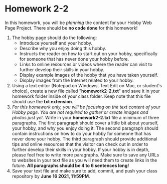 # Homework 2-2
In this homework, you will be *planning* the content for your Hobby Web Page Project. There should be **no code done** for this homework!

 1. The hobby page should do the following:
	* Introduce yourself and your hobby.
	* Describe why you enjoy doing this hobby.
	* Instructs the reader on how to start out on your hobby, specifically for someone that has never done your hobby before.
	* Links to online resources or videos where the reader can visit to further develop their skills in your hobby.
	* Display example images of the hobby that you have taken yourself.
	* Display images from the Internet related to your hobby.
 2. Using a text editor (Notepad on Windows, Text Edit on Mac, or student's choice), create a new file called "**homework2-2.txt**" and save it in your homework folder inside of your class folder. Keep note that this file should use the **txt extension**.
 3. *For this homework only, you will be focusing on the text content of your Hobby page. You are not required to gather or create images and photos just yet.* Write in your **homework2-2.txt** file a minimum of three paragraphs. The first paragraph should cover a little bit about yourself, your hobby, and why you enjoy doing it. The second paragraph should contain instructions on how to do your hobby for someone that has never done your hobby. The third paragraph should provide additional tips and online resources that the visitor can check out in order to further develop their skills in your hobby. If your hobby is in depth, please feel free to write more paragraphs. Make sure to save any URLs to websites in your text file as you will need them to create links in the future. **All paragraphs should be 4 to 6 sentences long!**
 4. Save your text file and make sure to add, commit, and push your class repository by **June 16 2021, 11:59PM**.